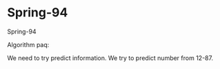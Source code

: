 # Spring-94
Spring-94

Algorithm paq:

We need to try predict information.
We try to predict number from 12-87.
